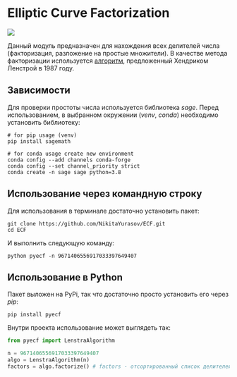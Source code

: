 # Elliptic Curve Factorization
[![](https://img.shields.io/pypi/v/pyecf.svg?style=flat-square)](https://pypi.org/project/pyecf/)

Данный модуль предназначен для нахождения всех делителей числа 
(факторизация, разложение на простые множители). В качестве метода факторизации
используется [алгоритм](https://wstein.org/edu/124/lenstra/lenstra.pdf), предложенный Хендриком Ленстрой в 1987 году.

## Зависимости
Для проверки простоты числа используется библиотека *sage*. Перед использованием, в выбранном окружении 
(*venv*, *conda*) необходимо установить библиотеку:
```shell
# for pip usage (venv)
pip install sagemath

# for conda usage create new environment
conda config --add channels conda-forge
conda config --set channel_priority strict
conda create -n sage sage python=3.8
```

## Использование через командную строку
Для использования в терминале достаточно установить пакет:
```shell
git clone https://github.com/NikitaYurasov/ECF.git
cd ECF
```
И выполнить следующую команду:
```shell
python pyecf -n 9671406556917033397649407
```

## Использование в Python
Пакет выложен на PyPi, так что достаточно просто установить его через *pip*:
```shell
pip install pyecf
```
Внутри проекта использование может выглядеть так:
```python
from pyecf import LenstraAlgorithm

n = 9671406556917033397649407
algo = LenstraAlgorithm(n)
factors = algo.factorize() # factors - отсортированный список делителей
```